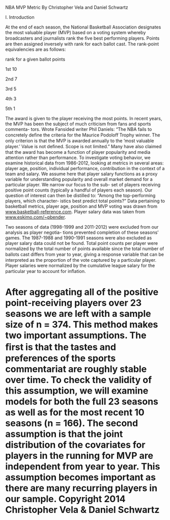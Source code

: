 NBA MVP Metric
By Christopher Vela and Daniel Schwartz

I. Introduction

At the end of each season, the National Basketball Association designates the most valuable player
(MVP) based on a voting system whereby broadcasters and journalists rank the ﬁve best performing players. Points are then assigned inversely with rank for each ballot cast. The rank-point
equivalencies are as follows:

rank for a given ballot points

1st 10

2nd 7

3rd 5

4th 3

5th 1

The award is given to the player receiving the most points.
In recent years, the MVP has been the subject of much criticism from fans and sports commenta-
tors. Wrote Fansided writer Phil Daniels: “The NBA fails to concretely deﬁne the criteria for the
Maurice Podoloﬀ Trophy winner. The only criterion is that the MVP is awarded annually to the
’most valuable player.’ Value is not deﬁned. Scope is not limited.” Many have also claimed that
the award has become a function of player popularity and media attention rather than performance.
To investigate voting behavior, we examine historical data from 1986-2012, looking at metrics in
several areas: player age, position, individual performance, contribution in the context of a team
and salary. We assume here that player salary functions as a proxy variable for understanding
popularity and overall market demand for a particular player. We narrow our focus to the sub-
set of players receiving positive point counts (typically a handful of players each season). Our
question of interest can then be distilled to: “Among the top-performing players, which character-
istics best predict total points?” Data pertaining to basketball metrics, player age, position and
MVP voting was drawn from www.basketball-reference.com. Player salary data was taken from
www.eskimo.com/~pbender.

Two seasons of data (1998-1999 and 2011-2012) were excluded from our analysis as player negotia-
tions prevented completion of these seasons’ games. The 1987-1988 and 1990-1991 seasons were also
excluded as player salary data could not be found. Total point counts per player were normalized
by the total number of points available since the total number of ballots cast diﬀers from year to
year, giving a response variable that can be interpreted as the proportion of the vote captured by a
particular player. Player salaries were normalized by the cumulative league salary for the particular
year to account for inﬂation.

After aggregating all of the positive point-receiving players over 23 seasons we are left with a sample
size of n = 374. This method makes two important assumptions. The ﬁrst is that the tastes and
preferences of the sports commentariat are roughly stable over time. To check the validity of this
assumption, we will examine models for both the full 23 seasons as well as for the most recent 10
seasons (n = 166). The second assumption is that the joint distribution of the covariates for players
in the running for MVP are independent from year to year. This assumption becomes important
as there are many recurring players in our sample.
Copyright 2014 Christopher Vela & Daniel Schwartz
==============

